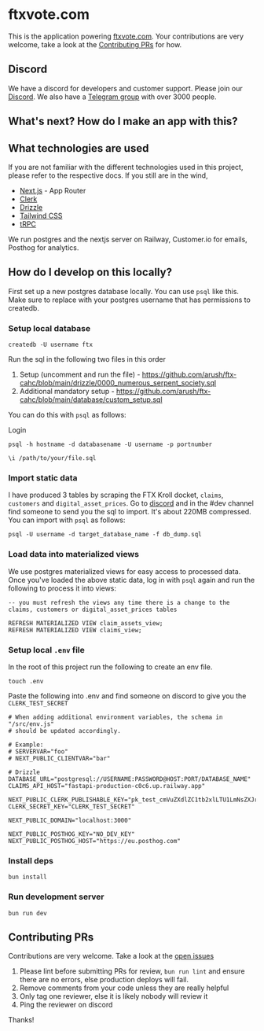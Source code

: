 # ftxvote.com

This is the application powering [ftxvote.com](https://ftxvote.com). Your contributions are very welcome, take a look at the [Contributing PRs](https://github.com/arush/ftx-cahc?tab=readme-ov-file#contributing-prs) for how.

## Discord

We have a discord for developers and customer support. Please join our [Discord](https://discord.gg/RfYm9S8g).
We also have a [Telegram group](https://t.me/ftxcoalition) with over 3000 people.

## What's next? How do I make an app with this?

## What technologies are used

If you are not familiar with the different technologies used in this project, please refer to the respective docs. If you still are in the wind,

- [Next.js](https://nextjs.org) - App Router
- [Clerk](https://clerk.com)
- [Drizzle](https://orm.drizzle.team)
- [Tailwind CSS](https://tailwindcss.com)
- [tRPC](https://trpc.io)

We run postgres and the nextjs server on Railway, Customer.io for emails, Posthog for analytics.

## How do I develop on this locally?

First set up a new postgres database locally. You can use `psql` like this. Make sure to replace with your postgres username that has permissions to createdb.

### Setup local database

```
createdb -U username ftx
```

Run the sql in the following two files in this order

1. Setup (uncomment and run the file) - https://github.com/arush/ftx-cahc/blob/main/drizzle/0000_numerous_serpent_society.sql
2. Additional mandatory setup - https://github.com/arush/ftx-cahc/blob/main/database/custom_setup.sql

You can do this with `psql` as follows:

Login

```
psql -h hostname -d databasename -U username -p portnumber
```

```
\i /path/to/your/file.sql
```

### Import static data

I have produced 3 tables by scraping the FTX Kroll docket, `claims`, `customers` and `digital_asset_prices`. Go to [discord](https://discord.gg/RfYm9S8g) and in the #dev channel find someone to send you the sql to import. It's about 220MB compressed. You can import with `psql` as follows:

```
psql -U username -d target_database_name -f db_dump.sql
```

### Load data into materialized views

We use postgres materialized views for easy access to processed data. Once you've loaded the above static data, log in with `psql` again and run the following to process it into views:

```
-- you must refresh the views any time there is a change to the claims, customers or digital_asset_prices tables

REFRESH MATERIALIZED VIEW claim_assets_view;
REFRESH MATERIALIZED VIEW claims_view;
```

### Setup local `.env` file

In the root of this project run the following to create an env file.

```
touch .env
```

Paste the following into .env and find someone on discord to give you the `CLERK_TEST_SECRET`

```
# When adding additional environment variables, the schema in "/src/env.js"
# should be updated accordingly.

# Example:
# SERVERVAR="foo"
# NEXT_PUBLIC_CLIENTVAR="bar"

# Drizzle
DATABASE_URL="postgresql://USERNAME:PASSWORD@HOST:PORT/DATABASE_NAME"
CLAIMS_API_HOST="fastapi-production-c0c6.up.railway.app"

NEXT_PUBLIC_CLERK_PUBLISHABLE_KEY="pk_test_cmVuZXdlZC1tb2xlLTU1LmNsZXJrLmFjY291bnRzLmRldiQ"
CLERK_SECRET_KEY="CLERK_TEST_SECRET"

NEXT_PUBLIC_DOMAIN="localhost:3000"

NEXT_PUBLIC_POSTHOG_KEY="NO_DEV_KEY"
NEXT_PUBLIC_POSTHOG_HOST="https://eu.posthog.com"

```

### Install deps

```
bun install
```

### Run development server

```
bun run dev
```

## Contributing PRs

Contributions are very welcome. Take a look at the [open issues](https://github.com/arush/ftx-cahc/issues)

1. Please lint before submitting PRs for review, `bun run lint` and ensure there are no errors, else production deploys will fail.
1. Remove comments from your code unless they are really helpful
1. Only tag one reviewer, else it is likely nobody will review it
1. Ping the reviewer on discord

Thanks!
